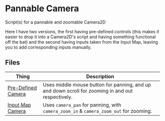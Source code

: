 Pannable Camera
======

Script(s) for a pannable and zoomable Camera2D

Here I have two versions, the first having pre-defined controls (this makes it easier to drop it into a Camera2D's script and having something functional off the bat) and the second having inputs taken from the Input Map, leaving you to add corresponding inputs manually.


Files
------

Thing | Description
--- | ---
[Pre-Defined Camera](/PannableCamera/pre_defined.gd) | Uses middle mouse button for panning, and up and down scroll for zooming in and out respectively.
[Input Map Camera](/PannableCamera/input_map.gd) | Uses `camera_pan` for panning, with `camera_zoom_in` & `camera_zoom_out` for zooming.